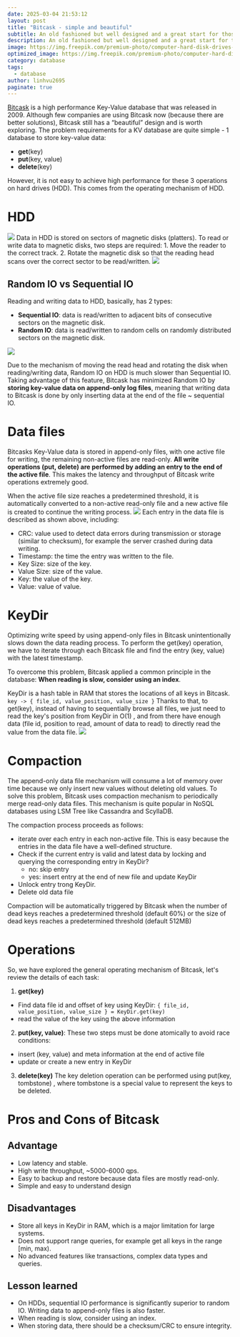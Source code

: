```yaml
---
date: 2025-03-04 21:53:12
layout: post
title: "Bitcask - simple and beautiful"
subtitle: An old fashioned but well designed and a great start for those who want to build for themselves an actual key-value database.
description: An old fashioned but well designed and a great start for those who want to build for themselves an actual key-value database.
image: https://img.freepik.com/premium-photo/computer-hard-disk-drives-hdd-ssd-circuit-board-motherboard-background-close-up-with-red-blue-lighting_150455-2115.jpg
optimized_image: https://img.freepik.com/premium-photo/computer-hard-disk-drives-hdd-ssd-circuit-board-motherboard-background-close-up-with-red-blue-lighting_150455-2115.jpg
category: database
tags:
  - database
author: linhvu2695
paginate: true
---
```

<a href="https://docs.riak.com/riak/kv/2.2.3/setup/planning/backend/bitcask/index.html">Bitcask</a> is a high performance Key-Value database that was released in 2009. Although few companies are using Bitcask now (because there are better solutions), Bitcask still has a “beautiful” design and is worth exploring. The problem requirements for a KV database are quite simple - 1 database to store key-value data:

* **get**(key)
* **put**(key, value)
* **delete**(key)

However, it is not easy to achieve high performance for these 3 operations on hard drives (HDD). This comes from the operating mechanism of HDD.

# HDD
<img src="https://blogger.googleusercontent.com/img/b/R29vZ2xl/AVvXsEix8_5be7vD5Gln5mi1bFNo5eACe9ylNglSmFFuXigE_27niB03HIBGGVWKMqJ6ftKp50cP9-EsvHn1jwJ-Ghr6VtnJFM33nnlxXhfbBE__yH1x7FA_DHmINxcD45bVnxKv4x0uTpD3kt7o/s500/36_HDD_Asset_GIF.gif">
Data in HDD is stored on sectors of magnetic disks (platters). To read or write data to magnetic disks, two steps are required:
1. Move the reader to the correct track.
2. Rotate the magnetic disk so that the reading head scans over the correct sector to be read/written.
<img src="https://res.cloudinary.com/dptj6j9y9/image/upload/v1741187817/1_wdZ9qPgHt0WqX9o9DAqyyg_n1zfyt.webp">

## Random IO vs Sequential IO
Reading and writing data to HDD, basically, has 2 types:
* **Sequential IO**: data is read/written to adjacent bits of consecutive sectors on the magnetic disk.
* **Random IO**: data is read/written to random cells on randomly distributed sectors on the magnetic disk.
<img src="https://encrypted-tbn0.gstatic.com/images?q=tbn:ANd9GcRhKT1M9aoj-nNduH8V0DI0nTSv6V9BGQr7Ig&s">

Due to the mechanism of moving the read head and rotating the disk when reading/writing data, Random IO on HDD is much slower than Sequential IO. Taking advantage of this feature, Bitcask has minimized Random IO by **storing key-value data on append-only log files**, meaning that writing data to Bitcask is done by only inserting data at the end of the file ~ sequential IO.

# Data files
Bitcasks Key-Value data is stored in append-only files, with one active file for writing, the remaining non-active files are read-only. **All write operations (put, delete) are performed by adding an entry to the end of the active file**. This makes the latency and throughput of Bitcask write operations extremely good.

When the active file size reaches a predetermined threshold, it is automatically converted to a non-active read-only file and a new active file is created to continue the writing process.
<img src="https://user-images.githubusercontent.com/4745789/87866701-78fdb800-c9a2-11ea-9c35-9a706ac96d97.png">
Each entry in the data file is described as shown above, including:
* CRC: value used to detect data errors during transmission or storage (similar to checksum), for example the server crashed during data writing.
* Timestamp: the time the entry was written to the file.
* Key Size: size of the key.
* Value Size: size of the value.
* Key: the value of the key.
* Value: value of value.

# KeyDir
Optimizing write speed by using append-only files in Bitcask unintentionally slows down the data reading process. To perform the get(key) operation, we have to iterate through each Bitcask file and find the entry (key, value) with the latest timestamp.

To overcome this problem, Bitcask applied a common principle in the database: **When reading is slow, consider using an index**.

KeyDir is a hash table in RAM that stores the locations of all keys in Bitcask.
`key -> { file_id, value_position, value_size }`
Thanks to that, to get(key), instead of having to sequentially browse all files, we just need to read the key's position from KeyDir in O(1) , and from there have enough data (file id, position to read, amount of data to read) to directly read the value from the data file.
<img src="https://user-images.githubusercontent.com/4745789/87866707-96cb1d00-c9a2-11ea-9730-fc7f8cb79b92.png">

# Compaction
The append-only data file mechanism will consume a lot of memory over time because we only insert new values ​​without deleting old values. To solve this problem, Bitcask uses compaction mechanism to periodically merge read-only data files. This mechanism is quite popular in NoSQL databases using LSM Tree like Cassandra and ScyllaDB.

The compaction process proceeds as follows:
* iterate over each entry in each non-active file. This is easy because the entries in the data file have a well-defined structure.
* Check if the current entry is valid and latest data by locking and querying the corresponding entry in KeyDir?
    * no: skip entry
    * yes: insert entry at the end of new file and update KeyDir
* Unlock entry trong KeyDir.
* Delete old data file

Compaction will be automatically triggered by Bitcask when the number of dead keys reaches a predetermined threshold (default 60%) or the size of dead keys reaches a predetermined threshold (default 512MB)

# Operations
So, we have explored the general operating mechanism of Bitcask, let's review the details of each task:

1. **get(key)**
* Find data file id and offset of key using KeyDir: `{ file_id,  value_position, value_size } = KeyDir.get(key)`
* read the value of the key using the above information
2. **put(key, value)**: These two steps must be done atomically to avoid race conditions:
* insert (key, value) and meta information at the end of active file
* update or create a new entry in KeyDir
3. **delete(key)**
The key deletion operation can be performed using put(key, tombstone) , where tombstone is a special value to represent the keys to be deleted.

# Pros and Cons of Bitcask
## Advantage
* Low latency and stable.
* High write throughput, ~5000-6000 qps.
* Easy to backup and restore because data files are mostly read-only.
* Simple and easy to understand design

## Disadvantages
* Store all keys in KeyDir in RAM, which is a major limitation for large systems.
* Does not support range queries, for example get all keys in the range [min, max).
* No advanced features like transactions, complex data types and queries.

## Lesson learned
* On HDDs, sequential IO performance is significantly superior to random IO. Writing data to append-only files is also faster.
* When reading is slow, consider using an index.
* When storing data, there should be a checksum/CRC to ensure integrity.